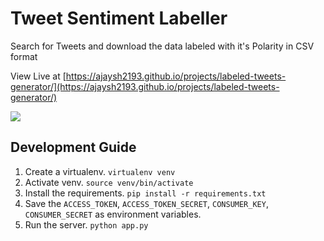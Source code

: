 # Tweet Sentiment Labeller

Search for Tweets and download the data labeled with it's Polarity in CSV format

View Live at [https://ajaysh2193.github.io/projects/labeled-tweets-generator/](https://ajaysh2193.github.io/projects/labeled-tweets-generator/)

[![](http://i.imgur.com/H78FZUX.png)](http://i.imgur.com/H78FZUX.png)


## Development Guide

1. Create a virtualenv. `virtualenv venv`
2. Activate venv. `source venv/bin/activate`
3. Install the requirements. `pip install -r requirements.txt`
4. Save the `ACCESS_TOKEN`, `ACCESS_TOKEN_SECRET`, `CONSUMER_KEY`, `CONSUMER_SECRET` as environment variables.
5. Run the server. `python app.py`



